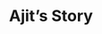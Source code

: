 --- 
layout: case-study
permalink: "/modules/person-centered-care/agit/"
video: CaseStudy4.mp4
title: Ajit’s Story

background:
  - title: Background
    image: ajit/1.png
    text: Ajit is a 72 year old man whose, primary language is Tamil and he is able to communicate with simple verbal and written English. He escaped to Canada with his family when the war broke out in Sri Lanka and many members of his extended family were killed.  Unfortunately, Ajit was driving when he also lost his 10 year old son in a car accident. Not long after the tragic accident, he started drinking which lead to him losing his job. His wife initiated a divorce close to 15 years ago and he has two remaining daughters and one son. 
  - title: Diagnosis
    image: ajit/2.png
    text: Aljit lives alone in senior’s social housing and can no longer drive, so has been using public transport. Since his divorce, he has been drinking more and is struggling with his IADLs. He has also been diagnosed with atrial fibrillation, alcoholic dementia, gout, previous MI with stenting, and CRD.  Recently Ajit fell, fractured his hip, and consequently spent an extended time in the hospital. Ajit persuaded the doctor and the occupational therapist that he could return home and his son, who had been visiting Ajit in hospital, indicated that he will be able to help after the discharge.
  - title: Concerns
    image: ajit/3.png
    text: In the hospital, Ajit had his right hip pinned, that was further complicated by post-op delirium tremors and pneumonia. He also developed a DVT in his right leg which he is now on warfarin and requires regular blood work. Ajit has significant arthritis in his hands, which makes it difficult to open pill bottles and do actions requiring fine motor skills.


supports:  Ajit is not close with his two daughters or their children who live out of town and the relationship with his son, Rohit, has been strained for many years with periods when they were not speaking. Rohit has a history of substance use disorder and no permanent address so usually sleeps in his car or crashes on friend’s couch. Ajit has a few friends who check in on him once and a while. There was a referral made when he left the hospital for daily home support to possibly assist him with remembering to take his medications. 

medications:
  - Aricept 5 mg po OD
  - Tylenol Arthritis po BID
  - Warfarin (dosage dependent on INR)
  - Metoprolol 10 mg po BID
  - Plavix 75 mg po OD
  - Allopurinol 200 mg po OD


visit: 
  Initial Visit: Ajit is orientated to his name and date of birth. He knows he is at home but not sure of the address and does not know the date. You ask if he has pain and he says yes but is unable to quantify the pain. Ajit said he tripped last night and fell. He has a large bruise on his left eye and a skin tear to his left arm. He wasn’t sure when he last ate but states he is not hungry and you note there is minimal food in the fridge. There are dishes in the sink, an empty bottle of whisky on the table and medication bottles scattered on his the table. His clothes are wrinkled, dirty and appeared too big for him. There is a strong smell of urine in the house. Ajit indicates that his son Rohit has gone to the bank for him. 

reflection:
  - What are some of the determinents of health with this situation? 
  - What from Ajit’s situation may lead you to suspect he has experienced trauma? 
  - What strategies might you use to approach a person with dementia?
  - What might you ask Ajit to contribute to your holistic assessment of his health and situation? 
  - How might you engage  with Ajit and Rohit to support the care needs they identify?
  - What are some potential resources or other people that could be accessed to support Ajit?
  - What might be involved in co-creating a care plan for this family?

---